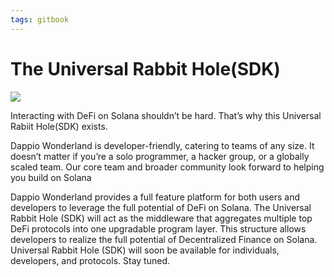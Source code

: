 ```yaml
---
tags: gitbook
---
```


# The Universal Rabbit Hole(SDK) 

![](https://hackmd.io/_uploads/BJ_eBF3w9.jpg)

Interacting with DeFi on Solana shouldn’t be hard. That’s why this Universal Rabiit Hole(SDK) exists.

Dappio Wonderland is developer-friendly, catering to teams of any size. It doesn’t matter if you’re a solo programmer, a hacker group, or a globally scaled team. Our core team and broader community look forward to helping you build on Solana

Dappio Wonderland provides a full feature platform for both users and developers to leverage the full potential of DeFi on Solana. The Universal Rabbit Hole (SDK) will act as the middleware that aggregates multiple top DeFi protocols into one upgradable program layer. This structure allows developers to realize the full potential of Decentralized Finance on Solana. Universal Rabbit Hole (SDK) will soon be available for individuals, developers, and protocols. Stay tuned.
